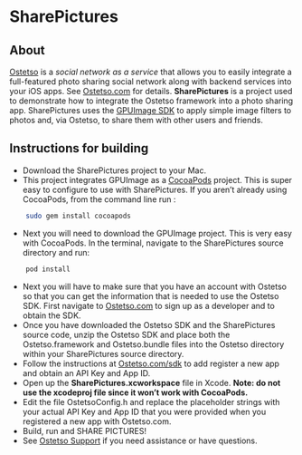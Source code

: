 SharePictures
==============

About
--------------

[Ostetso](https://www.ostetso.com) is a *social network as a service* that allows you to easily integrate a full-featured photo sharing social network along with backend services into your iOS apps.  See [Ostetso.com](https://www.ostetso.com) for details.
**SharePictures** is a project used to demonstrate how to integrate the Ostetso framework into a photo sharing app.  SharePictures uses the [GPUImage SDK](https://github.com/BradLarson/GPUImage) to apply simple image filters to photos and, via Ostetso, to share them with other users and friends.

Instructions for building 
--------------

- Download the SharePictures project to your Mac.
- This project integrates GPUImage as a [CocoaPods](https://cocoapods.org/) project.  This is super easy to configure to use with SharePictures.  If you aren’t already using CocoaPods, from the command line run :
``` bash
	sudo gem install cocoapods
```
- Next you will need to download the GPUImage project.  This is very easy with CocoaPods.  In the terminal, navigate to the SharePictures source directory and run:
``` bash
	pod install
```
- Next you will have to make sure that you have an account with Ostetso so that you can get the information that is needed to use the Ostetso SDK.  First navigate to [Ostetso.com](https://www.ostetso.com) to sign up as a developer and to obtain the SDK.
- Once you have downloaded the Ostetso SDK and the SharePictures source code, unzip the Ostetso SDK and place both the Ostetso.framework and Ostetso.bundle files into the Ostetso directory within your SharePictures source directory.
- Follow the instructions at [Ostetso.com/sdk](https://www.ostetso.com/sdk) to add register a new app and obtain an API Key and App ID.
- Open up the **SharePictures.xcworkspace** file in Xcode.  **Note: do not use the xcodeproj file since it won’t work with CocoaPods.**
- Edit the file OstetsoConfig.h and replace the placeholder strings with your actual API Key and App ID that you were provided when you registered a new app with Ostetso.com.  
- Build, run and SHARE PICTURES!
- See [Ostetso Support](https://www.ostetso.com/support) if you need assistance or have questions.


